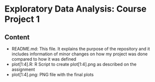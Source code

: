 # Exploratory Data Analysis: Course Project 1

## Content

+ README.md: This file. It explains the purpose of the repository and it includes information of minor changes on how my project was done compared to how it was defined
+ plot[1:4].R: R Script to create plot[1:4].png as described on the assignment
+ plot[1:4].png: PNG file with the final plots
